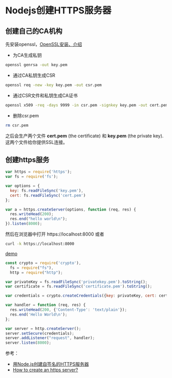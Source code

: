 # Nodejs创建HTTPS服务器

## 创建自己的CA机构

先安装openssl，[OpenSSL安装、介绍](https://www.jianshu.com/p/291294ad0ee7)


- 为CA生成私钥
```sh
openssl genrsa -out key.pem
```

- 通过CA私钥生成CSR
```sh
openssl req -new -key key.pem -out csr.pem
```

- 通过CSR文件和私钥生成CA证书
```sh
openssl x509 -req -days 9999 -in csr.pem -signkey key.pem -out cert.pem
```

- 删除csr.pem
```sh
rm csr.pem
```

之后会生产两个文件 **cert.pem** (the certificate) 和 **key.pem** (the private key).  这两个文件给你提供SSL连接。

## 创建https服务

```js
var https = require('https');
var fs = require('fs');

var options = {
  key: fs.readFileSync('key.pem'),
  cert: fs.readFileSync('cert.pem')
};

var a = https.createServer(options, function (req, res) {
  res.writeHead(200);
  res.end("hello world\n");
}).listen(8000);
```

然后在浏览器中打开  https://localhost:8000 或者

```bash
curl -k https://localhost:8000
```

[demo](../../code/basic/https-server-demo/app.js)




```js
const crypto = require('crypto'),
  fs = require("fs"),
  http = require("http");

var privateKey = fs.readFileSync('privatekey.pem').toString();
var certificate = fs.readFileSync('certificate.pem').toString();

var credentials = crypto.createCredentials({key: privateKey, cert: certificate});

var handler = function (req, res) {
  res.writeHead(200, {'Content-Type': 'text/plain'});
  res.end('Hello World\n');
};

var server = http.createServer();
server.setSecure(credentials);
server.addListener("request", handler);
server.listen(8000);
```



参考：
- [用Node.js创建自签名的HTTPS服务器](https://cnodejs.org/topic/54745ac22804a0997d38b32d)
- [How to create an https server?](https://docs.nodejitsu.com/articles/HTTP/servers/how-to-create-a-HTTPS-server/)